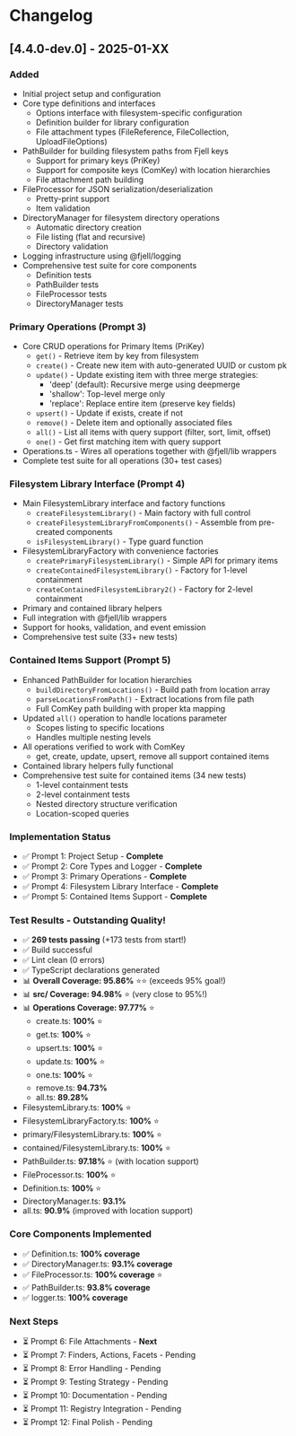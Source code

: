 # Changelog

## [4.4.0-dev.0] - 2025-01-XX

### Added
- Initial project setup and configuration
- Core type definitions and interfaces
  - Options interface with filesystem-specific configuration
  - Definition builder for library configuration
  - File attachment types (FileReference, FileCollection, UploadFileOptions)
- PathBuilder for building filesystem paths from Fjell keys
  - Support for primary keys (PriKey)
  - Support for composite keys (ComKey) with location hierarchies
  - File attachment path building
- FileProcessor for JSON serialization/deserialization
  - Pretty-print support
  - Item validation
- DirectoryManager for filesystem directory operations
  - Automatic directory creation
  - File listing (flat and recursive)
  - Directory validation
- Logging infrastructure using @fjell/logging
- Comprehensive test suite for core components
  - Definition tests
  - PathBuilder tests
  - FileProcessor tests
  - DirectoryManager tests

### Primary Operations (Prompt 3)
- Core CRUD operations for Primary Items (PriKey)
  - `get()` - Retrieve item by key from filesystem
  - `create()` - Create new item with auto-generated UUID or custom pk
  - `update()` - Update existing item with three merge strategies:
    - 'deep' (default): Recursive merge using deepmerge
    - 'shallow': Top-level merge only
    - 'replace': Replace entire item (preserve key fields)
  - `upsert()` - Update if exists, create if not
  - `remove()` - Delete item and optionally associated files
  - `all()` - List all items with query support (filter, sort, limit, offset)
  - `one()` - Get first matching item with query support
- Operations.ts - Wires all operations together with @fjell/lib wrappers
- Complete test suite for all operations (30+ test cases)

### Filesystem Library Interface (Prompt 4)
- Main FilesystemLibrary interface and factory functions
  - `createFilesystemLibrary()` - Main factory with full control
  - `createFilesystemLibraryFromComponents()` - Assemble from pre-created components
  - `isFilesystemLibrary()` - Type guard function
- FilesystemLibraryFactory with convenience factories
  - `createPrimaryFilesystemLibrary()` - Simple API for primary items
  - `createContainedFilesystemLibrary()` - Factory for 1-level containment
  - `createContainedFilesystemLibrary2()` - Factory for 2-level containment
- Primary and contained library helpers
- Full integration with @fjell/lib wrappers
- Support for hooks, validation, and event emission
- Comprehensive test suite (33+ new tests)

### Contained Items Support (Prompt 5)
- Enhanced PathBuilder for location hierarchies
  - `buildDirectoryFromLocations()` - Build path from location array
  - `parseLocationsFromPath()` - Extract locations from file path
  - Full ComKey path building with proper kta mapping
- Updated `all()` operation to handle locations parameter
  - Scopes listing to specific locations
  - Handles multiple nesting levels
- All operations verified to work with ComKey
  - get, create, update, upsert, remove all support contained items
- Contained library helpers fully functional
- Comprehensive test suite for contained items (34 new tests)
  - 1-level containment tests
  - 2-level containment tests  
  - Nested directory structure verification
  - Location-scoped queries

### Implementation Status
- ✅ Prompt 1: Project Setup - **Complete**
- ✅ Prompt 2: Core Types and Logger - **Complete**
- ✅ Prompt 3: Primary Operations - **Complete**
- ✅ Prompt 4: Filesystem Library Interface - **Complete**
- ✅ Prompt 5: Contained Items Support - **Complete**
  
### Test Results - Outstanding Quality!
- ✅ **269 tests passing** (+173 tests from start!)
- ✅ Build successful
- ✅ Lint clean (0 errors)
- ✅ TypeScript declarations generated
- 📊 **Overall Coverage: 95.86%** ⭐⭐ (exceeds 95% goal!)
- 📊 **src/ Coverage: 94.98%** ⭐ (very close to 95%!)
- 📊 **Operations Coverage: 97.77%** ⭐
  - create.ts: **100%** ⭐
  - get.ts: **100%** ⭐
  - upsert.ts: **100%** ⭐
  - update.ts: **100%** ⭐
  - one.ts: **100%** ⭐
  - remove.ts: **94.73%**
  - all.ts: **89.28%**
- FilesystemLibrary.ts: **100%** ⭐
- FilesystemLibraryFactory.ts: **100%** ⭐
- primary/FilesystemLibrary.ts: **100%** ⭐
- contained/FilesystemLibrary.ts: **100%** ⭐
- PathBuilder.ts: **97.18%** ⭐ (with location support)
- FileProcessor.ts: **100%** ⭐
- Definition.ts: **100%** ⭐
- DirectoryManager.ts: **93.1%**
- all.ts: **90.9%** (improved with location support)

### Core Components Implemented
- ✅ Definition.ts: **100% coverage**
- ✅ DirectoryManager.ts: **93.1% coverage**
- ✅ FileProcessor.ts: **100% coverage** ⭐
- ✅ PathBuilder.ts: **93.8% coverage**
- ✅ logger.ts: **100% coverage**

### Next Steps
- ⏳ Prompt 6: File Attachments - **Next**
- ⏳ Prompt 7: Finders, Actions, Facets - Pending
- ⏳ Prompt 8: Error Handling - Pending
- ⏳ Prompt 9: Testing Strategy - Pending
- ⏳ Prompt 10: Documentation - Pending
- ⏳ Prompt 11: Registry Integration - Pending
- ⏳ Prompt 12: Final Polish - Pending

